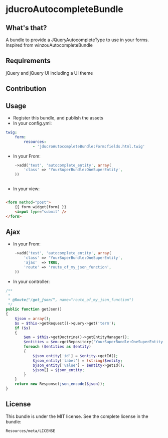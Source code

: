 jducroAutocompleteBundle
============

What's that?
--------------
A bundle to provide a JQueryAutocompleteType to use in your forms.
Inspired from winzouAutocompleteBundle

Requirements
------------
jQuery and jQuery UI including a UI theme

Contribution
------------

Usage
------

  - Register this bundle, and publish the assets
  - In your config.yml:
  
```yaml
twig:
    form:
        resources:
            - 'jducroAutocompleteBundle:Form:fields.html.twig'
```

  - In your From:
  
```php
    ->add('test', 'autocomplete_entity', array(
        'class' => 'YourSuperBundle:OneSuperEntity',
    ))
    
```

  - In your view:
  
```html

<form method="post">
    {{ form_widget(form) }}
    <input type="submit" />
</form>
```
Ajax
------

  - In your From:
  
```php
    ->add('test', 'autocomplete_entity', array(
        'class' => 'YourSuperBundle:OneSuperEntity',
		'ajax'	=> TRUE,
		'route'	=> 'route_of_my_json_function',
    ))
```

  - In your controller:

```php
/**
 *
 * @Route("/get_json/", name="route_of_my_json_function")
 */
public function getJson()
{
    $json = array();
    $s = $this->getRequest()->query->get('term');
    if ($s)
    {
        $em = $this->getDoctrine()->getEntityManager();
        $entities = $em->getRepository('YourSuperBundle:OneSuperEntity')->search($s);
        foreach ($entities as $entity)
        {
            $json_entity['id'] = $entity->getId();
            $json_entity['label'] = (string)$entity;
            $json_entity['value'] = $entity->getId();
            $json[] = $json_entity;
        }
    }
    return new Response(json_encode($json));
}
```

License
--------
This bundle is under the MIT license. See the complete license in the bundle:

    Resources/meta/LICENSE